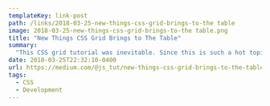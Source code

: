```yaml
---
templateKey: link-post
path: /links/2018-03-25-new-things-css-grid-brings-to-the table
image: 2018-03-25-new-things-css-grid-brings-to-the table.png
title: "New Things CSS Grid Brings to The Table"
summary:
  "This CSS grid tutorial was inevitable. Since this is such a hot topic these days. This is the JavaScript Teacher’s interpretation of CSS grid. Like it or hate it.  Still don’t believe me? Well, I created these diagrams..."
date: 2018-03-25T22:32:10-0400
url: https://medium.com/@js_tut/new-things-css-grid-brings-to-the-table-e465cb5d2841
tags:
  - CSS
  - Development
---
```


